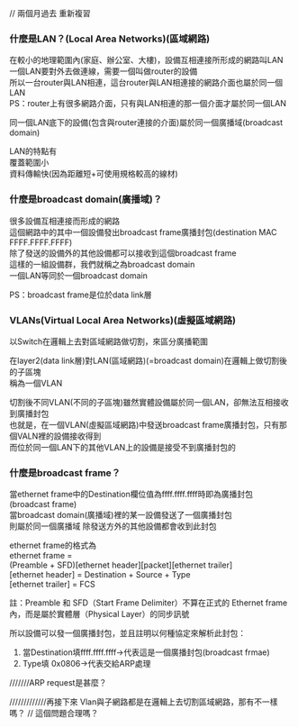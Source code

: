 // 兩個月過去 重新複習

### 什麼是LAN？(Local Area Networks)(區域網路)  
在較小的地理範圍內(家庭、辦公室、大樓)，設備互相連接所形成的網路叫LAN  
一個LAN要對外去做連線，需要一個叫做router的設備  
所以一台router與LAN相連，這台router與LAN相連接的網路介面也屬於同一個LAN  
PS：router上有很多網路介面，只有與LAN相連的那一個介面才屬於同一個LAN  

同一個LAN底下的設備(包含與router連接的介面)屬於同一個廣播域(broadcast domain)  

LAN的特點有  
覆蓋範圍小  
資料傳輸快(因為距離短+可使用規格較高的線材)  

### 什麼是broadcast domain(廣播域)？
很多設備互相連接而形成的網路  
這個網路中的其中一個設備發出broadcast frame廣播封包(destination MAC FFFF.FFFF.FFFF)  
除了發送的設備外的其他設備都可以接收到這個broadcast frame  
這樣的一組設備群，我們就稱之為broadcast domain  
一個LAN等同於一個broadcast domain  

PS：broadcast frame是位於data link層  





### VLANs(Virtual Local Area Networks)(虛擬區域網路)

以Switch在邏輯上去對區域網路做切割，來區分廣播範圍  

在layer2(data link層)對LAN(區域網路)(=broadcast domain)在邏輯上做切割後的子區塊  
稱為一個VLAN  

切割後不同VLAN(不同的子區塊)雖然實體設備屬於同一個LAN，卻無法互相接收到廣播封包  
也就是，在一個VLAN(虛擬區域網路)中發送broadcast frame廣播封包，只有那個VALN裡的設備接收得到  
而位於同一個LAN下的其他VLAN上的設備是接受不到廣播封包的




### 什麼是broadcast frame？
當ethernet frame中的Destination欄位值為ffff.ffff.ffff時即為廣播封包  (broadcast frame)  
當broadcast domain(廣播域)裡的某一設備發送了一個廣播封包  
則屬於同一個廣播域  除發送方外的其他設備都會收到此封包  

ethernet frame的格式為  
ethernet frame =   
(Preamble + SFD)[ethernet header][packet][ethernet trailer]  
[ethernet header] = Destination + Source + Type  
[ethernet trailer] = FCS  

註：Preamble 和 SFD（Start Frame Delimiter）不算在正式的 Ethernet frame 內，而是屬於實體層（Physical Layer）的同步訊號  

所以設備可以發一個廣播封包，並且註明以何種協定來解析此封包：
1. 當Destination填ffff.ffff.ffff→代表這是一個廣播封包(broadcast frmae)  
2. Type填 0x0806→代表交給ARP處理



///////ARP request是甚麼？


/////////////再接下來
Vlan與子網路都是在邏輯上去切割區域網路，那有不一樣嗎？
// 這個問題合理嗎？


